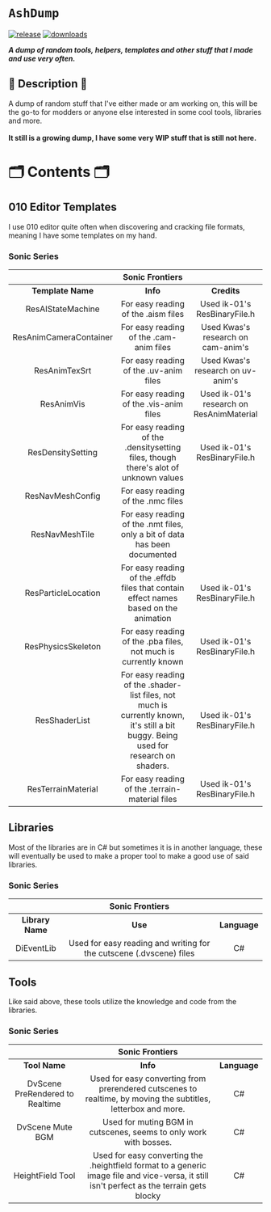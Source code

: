 # `AshDump`

[![release](https://img.shields.io/github/v/release/Ashrindy/AshDump?color=red)](https://github.com/Ashrindy/AshDump/releases/latest)
[![downloads](https://img.shields.io/github/downloads/Ashrindy/AshDump/total?color=green)](#)

**_A dump of random tools, helpers, templates and other stuff that I made and use very often._**

## 📜 Description 📜

A dump of random stuff that I've either made or am working on, this will be the go-to for modders or anyone else interested in some cool tools, libraries and more.
</br>
</br>
**It still is a growing dump, I have some very WIP stuff that is still not here.**

# 🗂️ Contents 🗂️

## 010 Editor Templates

I use 010 editor quite often when discovering and cracking file formats, meaning I have some templates on my hand.

### Sonic Series

|                        |                                                         **Sonic Frontiers**                                                          |                                          |
| :--------------------: | :----------------------------------------------------------------------------------------------------------------------------------: | :--------------------------------------: |
|   **Template Name**    |                                                               **Info**                                                               |               **Credits**                |
|   ResAIStateMachine    |                                                 For easy reading of the .aism files                                                  |       Used ik-01's ResBinaryFile.h       |
| ResAnimCameraContainer |                                               For easy reading of the .cam-anim files                                                |    Used Kwas's research on cam-anim's    |
|     ResAnimTexSrt      |                                                For easy reading of the .uv-anim files                                                |    Used Kwas's research on uv-anim's     |
|       ResAnimVis       |                                               For easy reading of the .vis-anim files                                                | Used ik-01's research on ResAnimMaterial |
|   ResDensitySetting    |                         For easy reading of the .densitysetting files, though there's alot of unknown values                         |       Used ik-01's ResBinaryFile.h       |
|    ResNavMeshConfig    |                                                  For easy reading of the .nmc files                                                  |                                          |
|     ResNavMeshTile     |                              For easy reading of the .nmt files, only a bit of data has been documented                              |                                          |
|  ResParticleLocation   |                        For easy reading of the .effdb files that contain effect names based on the animation                         |       Used ik-01's ResBinaryFile.h       |
|   ResPhysicsSkeleton   |                                   For easy reading of the .pba files, not much is currently known                                    |       Used ik-01's ResBinaryFile.h       |
|     ResShaderList      | For easy reading of the .shader-list files, not much is currently known, it's still a bit buggy. Being used for research on shaders. |       Used ik-01's ResBinaryFile.h       |
|   ResTerrainMaterial   |                                           For easy reading of the .terrain-material files                                            |       Used ik-01's ResBinaryFile.h       |

## Libraries

Most of the libraries are in C# but sometimes it is in another language, these will eventually be used to make a proper tool to make a good use of said libraries.

### Sonic Series

|                  |                         **Sonic Frontiers**                         |              |
| :--------------: | :-----------------------------------------------------------------: | :----------: |
| **Library Name** |                               **Use**                               | **Language** |
|    DiEventLib    | Used for easy reading and writing for the cutscene (.dvscene) files |      C#      |

## Tools

Like said above, these tools utilize the knowledge and code from the libraries.

### Sonic Series

|                                 |                                                            **Sonic Frontiers**                                                             |              |
| :-----------------------------: | :----------------------------------------------------------------------------------------------------------------------------------------: | :----------: |
|          **Tool Name**          |                                                                  **Info**                                                                  | **Language** |
| DvScene PreRendered to Realtime |               Used for easy converting from prerendered cutscenes to realtime, by moving the subtitles, letterbox and more.                |      C#      |
|        DvScene Mute BGM         |                                     Used for muting BGM in cutscenes, seems to only work with bosses.                                      |      C#      |
|        HeightField Tool         | Used for easy converting the .heightfield format to a generic image file and vice-versa, it still isn't perfect as the terrain gets blocky |      C#      |
